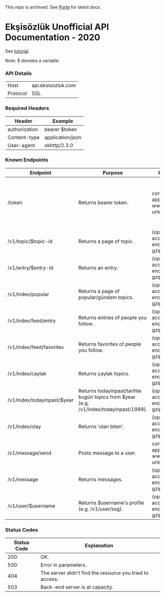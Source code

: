 This repo is archived. See [Porte](https://github.com/e4c6/porte) for latest docs.

# Ekşisözlük Unofficial API Documentation - 2020

See [tutorial](https://github.com/e4c6/eksi_unofficial_api/blob/master/eksi_api.ipynb).

Note: $ denotes a variable.

### API Details
<table>
	<tbody>
		<tr>
			<td>Host</td>
			<td>api.eksisozluk.com</td>
		</tr>
		<tr>
			<td>Protocol</td>
			<td>SSL</td>
		</tr>
	</tbody>
</table>

### Required Headers
<table>
	<thead>
		<tr>
			<th>Header</th>
			<th>Example</th>
		</tr>
	</thead>
	<tbody>
		<tr>
			<td>authorization</td>
			<td>bearer $token</td>
		</tr>
		<tr>
			<td>Content-type</td>
			<td>application/json</td>
		</tr>
		<tr>
			<td>User-agent</td>
			<td>okhttp/2.3.0</td>
		</tr>
	</tbody>
</table>

### Known Endpoints

<table>
   <thead>
      <tr>
         <th>Endpoint</th>
         <th>Purpose</th>
         <th>Headers</th>
         <th>Method</th>
         <th>Parameters/Data</th>
      </tr>
   </thead>
   <tbody>
      <tr>
         <td>/token</td>
         <td>Returns bearer token.</td>
         <td>content-type: application/x-www-form-urlencoded</td>
         <td>GET/POST</td>
         <td>{'grant_type': 'password', 'username': 'INSERT_USERNAME', 'password': 'INSERT_PW', 'client_secret': 'INSERT_CS_HERE'}</td>
      </tr>
	  <tr>
		 <td>/v1/topic/$topic-id</td>
		 <td>Returns a page of topic.</td>
		 <td>(optional) accept-encoding: gzip</td>
		 <td>GET</td>
		 <td>p=$page_number</td>
	  </tr>
	  <tr>
		 <td>/v1/entry/$entry-id</td>
		 <td>Returns an entry.</td>
		 <td>(optional) accept-encoding: gzip</td>
		 <td>GET</td>
		 <td></td>
	  </tr>
	  <tr>
		 <td>/v1/index/popular</td>
		 <td>Returns a page of popular/gündem topics.</td>
		 <td>(optional) accept-encoding: gzip</td>
		 <td>GET</td>
		 <td></td>
	  </tr>
	  <tr>
		 <td>/v1/index/feed/entry</td>
		 <td>Returns entries of people you follow.</td>
		 <td>(optional) accept-encoding: gzip</td>
		 <td>GET</td>
		 <td></td>
	  </tr>
	  <tr>
		 <td>/v1/index/feed/favorites</td>
		 <td>Returns favorites of people you follow.</td>
		 <td>(optional) accept-encoding: gzip</td>
		 <td>GET</td>
		 <td></td>
	  </tr>
	  <tr>
		 <td>/v1/index/caylak</td>
		 <td>Returns çaylak topics.</td>
		 <td>(optional) accept-encoding: gzip</td>
		 <td>GET</td>
		 <td></td>
	  </tr>
	  <tr>
		 <td>/v1/index/todayinpast/$year</td>
		 <td>Returns todayinpast/tarihte bugün topics from $year (e.g. /v1/index/todayinpast/1999).</td>
		 <td>(optional) accept-encoding: gzip</td>
		 <td>GET</td>
		 <td></td>
	  </tr>
	  <tr>
		 <td>/v1/index/olay</td>
		 <td>Returns 'olan biten'.</td>
		 <td>(optional) accept-encoding: gzip</td>
		 <td>GET</td>
		 <td></td>
	  </tr>
	  <tr>
		 <td>/v1/message/send</td>
		 <td>Posts message to a user.</td>
		 <td>content-type: application/x-www-form-urlencoded</td>
		 <td>POST</td>
		 <td>{'To': RECIPIENT, 'Message': MESSAGE}</td>
	  </tr>
	  	  <tr>
		 <td>/v1/message</td>
		 <td>Returns messages.</td>
		 <td>(optional) accept-encoding: gzip</td>
		 <td>GET</td>
		 <td></td>
	  </tr>
	  <tr>
		 <td>/v1/user/$username</td>
		 <td>Returns $username's profile (e.g. /v1/user/ssg).</td>
		 <td>(optional) accept-encoding: gzip</td>
		 <td>GET</td>
		 <td></td>
	  </tr>
   </tbody>
</table>

### Status Codes
<table>
	<thead>
		<tr>
			<th>Status Code</th>
			<th>Explanation</th>
		</tr>
	</thead>
	<tbody>
		<tr>
			<td>200</td>
			<td>OK.</td>
		</tr>
		<tr>
			<td>500</td>
			<td>Error in parameters.</td>
		</tr>
		<tr>
			<td>404</td>
			<td>The server didn't find the resource you tried to access.</td>
		</tr>
		<tr>
			<td>503</td>
			<td>Back-end server is at capacity.</td>
		</tr>
	</tbody>
</table>

